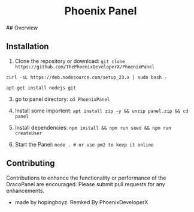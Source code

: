 
<h1 align="center">Phoenix Panel</h1>
## Overview

## Installation
1. Clone the repository or download:
`git clone https://github.com/ThePhoenixDeveloperX/PhoenixPanel`

` curl -sL https://deb.nodesource.com/setup_23.x | sudo bash - `

`apt-get install nodejs git`

3. go to panel directory:
`cd PhoenixPanel`

4. Install some importent:
`apt install zip -y && unzip panel.zip && cd panel`

5. Install dependencies:
`npm install && npm run seed && npm run createUser`

6. Start the Panel:
`node . # or use pm2 to keep it online`

## Contributing
Contributions to enhance the functionality or performance of the DracoPanel are encouraged. Please submit pull requests for any enhancements.






- made by hopingboyz. Remked By PhoenixDeveloperX
